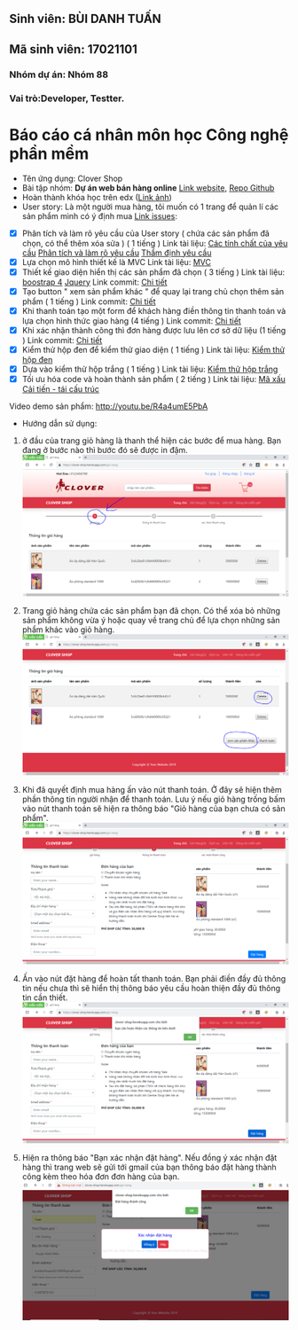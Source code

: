 ## Sinh viên: BÙI DANH TUẤN
## Mã sinh viên: 17021101
### Nhóm dự án: Nhóm 88
### Vai trò:Developer, Testter.

# Báo cáo cá nhân môn học Công nghệ phần mềm
* Tên ứng dụng:  Clover Shop
* Bài tập nhóm: **Dự án web bán hàng online** [Link website](https://clover-shop.herokuapp.com), [Repo Github](https://github.com/17020932/2hand-market/tree/master/2hand-market)
* Hoàn thành khóa học trên edx ([Link ảnh](https://github.com/17020932/INT2208-8-2019/blob/master/BuiDanhTuan/SoftEng1x.jpg))
* User story: Là một người mua hàng, tôi muốn có 1 trang để quản lí các sản phẩm mình có ý định mua
	[Link issues](https://github.com/truonganhhoang/INT2208-8-2019/issues/146):
- [x] Phân tích và làm rõ yêu cầu của User story ( chứa các sản phẩm đã chọn, có thể thêm xóa sửa ) ( 1 tiếng )
  Link tài liệu: [Các tính chất của yêu cầu](https://docs.google.com/document/d/1a4i_31R8WBUAnF91syr1FwBpKoAiTY6rEJt1xWjb74M/edit#heading=h.s0hihj78muyz)
                      [Phân tích và làm rõ yêu cầu](https://docs.google.com/document/d/1a4i_31R8WBUAnF91syr1FwBpKoAiTY6rEJt1xWjb74M/edit#heading=h.fvjpas4blmex)
                      [Thẩm định yêu cầu](https://docs.google.com/document/d/1a4i_31R8WBUAnF91syr1FwBpKoAiTY6rEJt1xWjb74M/edit#heading=h.a3b33sgbrokp)
- [x]  Lựa chọn mô hình thiết kế là MVC
  Link tài liệu: [MVC](https://docs.google.com/document/d/1a4i_31R8WBUAnF91syr1FwBpKoAiTY6rEJt1xWjb74M/edit#heading=h.kehlqoeo6d9r)
- [x] Thiết kế giao diện hiển thị các sản phẩm đã chọn ( 3 tiếng )
  Link tài liệu: [boostrap 4](https://getbootstrap.com/docs/4.0/getting-started/introduction/)
                      [Jquery](https://www.w3schools.com/jquery/)
  Link commit: [Chi tiết](https://github.com/buidanhtuan/2hand-market/commit/ac4e428c5e1e03d31320384300c6889cdd1d7e7b#diff-abca148e5e77849ed22f88ac97d2d18f)
- [x]  Tạo button " xem sản phẩm khác " để quay lại trang chủ chọn thêm sản phẩm ( 1 tiếng )
  Link commit: [Chi tiết](https://github.com/buidanhtuan/2hand-market/commit/523d2ba829389b817a5475eedce52d5951470a66#diff-abca148e5e77849ed22f88ac97d2d18f)
- [x]  Khi thanh toán tạo một form để khách hàng điền thông tin thanh toán và lựa chọn hình thức giao hàng (4 tiếng )
  Link commit: [Chi tiết](https://github.com/buidanhtuan/2hand-market/commit/cd98a123ca6319be5c2081e568c735589af1c5c8#diff-abca148e5e77849ed22f88ac97d2d18f)
- [x]  Khi xác nhận thành công thì đơn hàng được lưu lên cơ sở dữ liệu (1 tiếng )
  Link commit: [Chi tiết](https://github.com/buidanhtuan/2hand-market/commit/2150b27e67ae43d53d2ae29a89bf30eb4b746cef#diff-abca148e5e77849ed22f88ac97d2d18f)
- [x] Kiểm thử hộp đen để kiểm thử giao diện ( 1 tiếng )
  Link tài liệu: [Kiểm thử hộp đen](https://docs.google.com/document/d/1a4i_31R8WBUAnF91syr1FwBpKoAiTY6rEJt1xWjb74M/edit#heading=h.zhrswbsdiifd)
- [x]  Dựa vào kiểm thử hộp trắng ( 1 tiếng )
  Link tài liệu: [Kiểm thử hộp trắng](https://docs.google.com/document/d/1a4i_31R8WBUAnF91syr1FwBpKoAiTY6rEJt1xWjb74M/edit#heading=h.ryzy80x4sqk1)
- [x]  Tối ưu hóa code và hoàn thành sản phẩm ( 2 tiếng )
  Link tài liệu: [Mã xấu](https://docs.google.com/document/d/1a4i_31R8WBUAnF91syr1FwBpKoAiTY6rEJt1xWjb74M/edit#heading=h.x5jzfha6cshw)
                      [Cải tiến - tái cấu trúc](https://docs.google.com/document/d/1a4i_31R8WBUAnF91syr1FwBpKoAiTY6rEJt1xWjb74M/edit#heading=h.bxti8dsihgwm)

Video demo sản phẩm: http://youtu.be/R4a4umE5PbA
* Hướng dẫn sử dụng:
1. ở đầu của trang giỏ hàng là thanh thể hiện các bước để mua hàng. Bạn đang ở bước nào thì bước đó sẽ được in đậm.<img src="https://github.com/17020932/INT2208-8-2019/blob/master/BuiDanhTuan/B%C3%A1o%20c%C3%A1o/thanh%20tr%E1%BA%A1ng%20th%C3%A1i.PNG">

2.	Trang giỏ hảng chứa các sản phẩm bạn đã chọn. Có thể xóa bỏ những sản phẩm không vừa ý hoặc quay về trang chủ để lựa chọn những sản phẩm khác vào giỏ hàng.<img src="https://github.com/17020932/INT2208-8-2019/blob/master/BuiDanhTuan/B%C3%A1o%20c%C3%A1o/x%C3%B3a.PNG">

3.	Khi đã quyết định mua hàng ấn vào nút thanh toán. Ở đây sẽ hiện thêm phần thông tin người nhận để thanh toán. Lưu ý nếu giỏ hàng trống bấm vào nút thanh toán sẽ hiện ra thông báo "Giỏ hàng của bạn chưa có sản phẩm".<img src="https://github.com/17020932/INT2208-8-2019/blob/master/BuiDanhTuan/B%C3%A1o%20c%C3%A1o/Thanh%20to%C3%A1n.PNG">

4.	Ấn vào nút đặt hàng để hoàn tất thanh toán. Bạn phải điền đầy đủ thông tin nếu chưa thì sẽ hiển thị thông báo yêu cầu hoàn thiện đầy đủ thông tin cần thiết.<img src="https://github.com/17020932/INT2208-8-2019/blob/master/BuiDanhTuan/B%C3%A1o%20c%C3%A1o/ch%C6%B0a%20%C4%91i%E1%BB%81n%20th%C3%B4ng%20tin.PNG">

5.	Hiện ra thông báo "Bạn xác nhận đặt hàng". Nếu đồng ý xác nhận đặt hàng thì trang web sẽ gửi tới gmail của bạn thông báo đặt hàng thành công kèm theo hóa đơn đơn hàng của bạn.<img src="https://github.com/17020932/INT2208-8-2019/blob/master/BuiDanhTuan/B%C3%A1o%20c%C3%A1o/%C4%90%E1%BA%B7t%20h%C3%A0ng%20th%C3%A0nh%20c%C3%B4ng.PNG">
